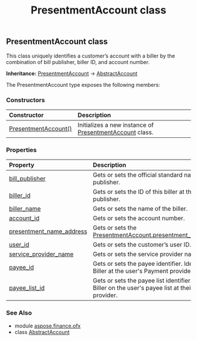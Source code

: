 ﻿---
title: PresentmentAccount class
second_title: Aspose.Finance for Python via .NET API References
description: 
type: docs
weight: 740
url: /python-net/aspose.finance.ofx/presentmentaccount/
is_root: false
---

## PresentmentAccount class

This class uniquely identifies a customer’s account with a biller by the combination of bill publisher, biller ID, and account number.



**Inheritance:** [PresentmentAccount](/finance/python-net/aspose.finance.ofx/presentmentaccount) → 
[AbstractAccount](/finance/python-net/aspose.finance.ofx/abstractaccount)



The PresentmentAccount type exposes the following members:

### Constructors
| Constructor | Description |
| :- | :- |
| [PresentmentAccount()](/finance/python-net/aspose.finance.ofx/presentmentaccount/__init__/#) | Initializes a new instance of [PresentmentAccount](/finance/python-net/aspose.finance.ofx/presentmentaccount) class. |


### Properties
| Property | Description |
| :- | :- |
| [bill_publisher](/finance/python-net/aspose.finance.ofx/presentmentaccount/bill_publisher) | Gets or sets the official standard name of bill publisher. |
| [biller_id](/finance/python-net/aspose.finance.ofx/presentmentaccount/biller_id) | Gets or sets the ID of this biller at this bill publisher. |
| [biller_name](/finance/python-net/aspose.finance.ofx/presentmentaccount/biller_name) | Gets or sets the name of the biller. |
| [account_id](/finance/python-net/aspose.finance.ofx/presentmentaccount/account_id) | Gets or sets the account number. |
| [presentment_name_address](/finance/python-net/aspose.finance.ofx/presentmentaccount/presentment_name_address) | Gets or sets the [PresentmentAccount.presentment_name_address](/finance/python-net/aspose.finance.ofx/presentmentaccount#presentment_name_address). |
| [user_id](/finance/python-net/aspose.finance.ofx/presentmentaccount/user_id) | Gets or sets the customer’s user ID. |
| [service_provider_name](/finance/python-net/aspose.finance.ofx/presentmentaccount/service_provider_name) | Gets or sets the service provider name. |
| [payee_id](/finance/python-net/aspose.finance.ofx/presentmentaccount/payee_id) | Gets or sets the payee identifier. Identifies this Biller at the user's Payment provider. |
| [payee_list_id](/finance/python-net/aspose.finance.ofx/presentmentaccount/payee_list_id) | Gets or sets the payee list identifier. Identifies this Biller on the user's payee list at their Payment provider. |


### See Also

* module [aspose.finance.ofx](../)
* class [AbstractAccount](/finance/python-net/aspose.finance.ofx/abstractaccount)
